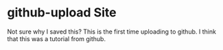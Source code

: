# github-upload Site

Not sure why I saved this?
This is the first time uploading to github.
I think that this was a tutorial from github.
